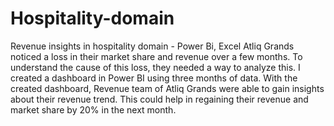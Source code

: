 # Hospitality-domain
Revenue insights in hospitality domain - Power Bi, Excel
Atliq Grands noticed a loss in their market share and revenue over a few months. To understand the cause of
this loss, they needed a way to analyze this. I created a dashboard in Power BI using three months of data.
With the created dashboard, Revenue team of Atliq Grands were able to gain insights about their revenue
trend. This could help in regaining their revenue and market share by 20% in the next month.

